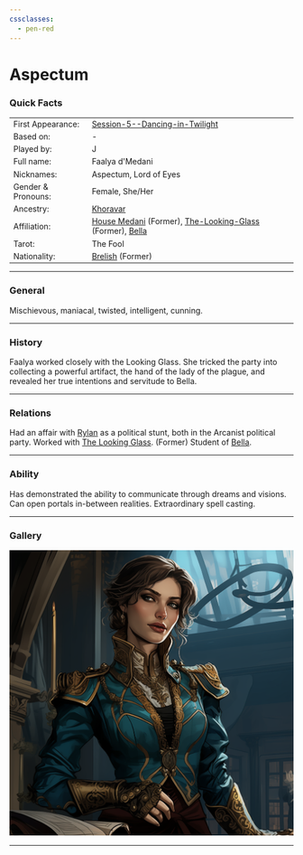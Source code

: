 ```yaml
---
cssclasses:
  - pen-red
---
```

# Aspectum
### Quick Facts

|                    |                                                                                                                                                         |
| ------------------ | ------------------------------------------------------------------------------------------------------------------------------------------------------- |
| First Appearance:  | [Session-5--Dancing-in-Twilight](../-Session-Notes/Session-5--Dancing-in-Twilight.md)                                                                   |
| Based on:          | -                                                                                                                                                       |
| Played by:         | J                                                                                                                                                       |
| Full name:         | Faalya d'Medani                                                                                                                                         |
| Nicknames:         | Aspectum, Lord of Eyes                                                                                                                                  |
| Gender & Pronouns: | Female, She/Her                                                                                                                                         |
| Ancestry:          | [Khoravar](https://eberron.fandom.com/wiki/Half-elf)                                                                                                    |
| Affiliation:       | [House Medani](https://eberron.fandom.com/wiki/House_Medani) (Former), [The-Looking-Glass](../-Groups/The-Looking-Glass.md) (Former), [Bella](Bella.md) |
| Tarot:             | The Fool                                                                                                                                                |
| Nationality:       | [Brelish](https://eberron.fandom.com/wiki/Breland) (Former)                                                                                             |
***
### General
Mischievous, maniacal, twisted, intelligent, cunning.

***
### History
Faalya worked closely with the Looking Glass.
She tricked the party into collecting a powerful artifact, the hand of the lady of the plague, and revealed her true intentions and servitude to Bella.

***
### Relations
Had an affair with [Rylan](Rylan.md) as a political stunt, both in the Arcanist political party.
Worked with [The Looking Glass](../-Groups/The-Looking-Glass.md). (Former)
Student of [Bella](Bella.md).

***
### Ability
Has demonstrated the ability to communicate through dreams and visions. Can open portals in-between realities. Extraordinary spell casting.

***
### Gallery

![Fallya1](-images/Fallya1.png)
***
